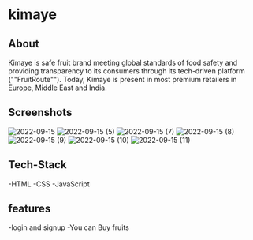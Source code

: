 # kimaye
## About
Kimaye is safe fruit brand meeting global standards of food safety and providing transparency to its consumers through its tech-driven platform (""FruitRoute""). Today, Kimaye is present in most premium retailers in Europe, Middle East and India.

## Screenshots
![2022-09-15](https://user-images.githubusercontent.com/101567990/190312940-86f7bf8a-3270-4aec-b958-adc9e5e28a45.png)
![2022-09-15 (5)](https://user-images.githubusercontent.com/101567990/190312969-36216d16-ea81-4bd3-b8bd-ce0b6323bc60.png)
![2022-09-15 (7)](https://user-images.githubusercontent.com/101567990/190313003-7bb6a893-8e8c-4fd2-9ef1-64178b02bf74.png)
![2022-09-15 (8)](https://user-images.githubusercontent.com/101567990/190313050-6c0cd4df-786c-4509-9d69-69496aac7d08.png)
![2022-09-15 (9)](https://user-images.githubusercontent.com/101567990/190313053-41d07828-fd56-4ac1-a31c-6e3e99d33fde.png)
![2022-09-15 (10)](https://user-images.githubusercontent.com/101567990/190313059-78c15ec8-6266-4851-9e61-38f6cb0f746a.png)
![2022-09-15 (11)](https://user-images.githubusercontent.com/101567990/190313290-f0d3ad50-16ca-40b4-a4fd-b64a36555a75.png)

## Tech-Stack
-HTML
-CSS
-JavaScript

## features
-login and signup
-You can Buy fruits
